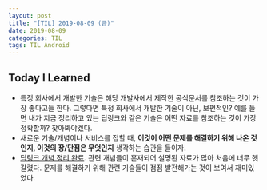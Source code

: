 ```yaml
---
layout: post
title: "[TIL] 2019-08-09 (금)"
date: 2019-08-09
categories: TIL
tags: TIL Android
---
```


## Today I Learned
- 특정 회사에서 개발한 기술은 해당 개발사에서 제작한 공식문서를 참조하는 것이 가장 좋다고들 한다. 그렇다면 특정 회사에서 개발한 기술이 아닌, 보편적인? 예를 들면 내가 지금 정리하고 있는 딥링크와 같은 기술은 어떤 자료를 참조하는 것이 가장 정확할까? 찾아봐야겠다. 
- 새로운 기술/개념이나 서비스를 접할 때, **이것이 어떤 문제를 해결하기 위해 나온 것인지, 이것의 장/단점은 무엇인지** 생각하는 습관을 들이자.
- [딥링크 개념 정리 완료](https://github.com/kimshinje/TIL/blob/master/Android/DeepLink.md). 관련 개념들이 혼재되어 설명된 자료가 많아 처음에 너무 헷갈렸다. 문제를 해결하기 위해 관련 기술들이 점점 발전해가는 것이 보여서 재미있었다. 